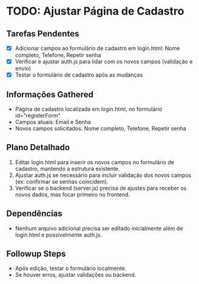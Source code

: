 # TODO: Ajustar Página de Cadastro

## Tarefas Pendentes
- [x] Adicionar campos ao formulário de cadastro em login.html: Nome completo, Telefone, Repetir senha
- [x] Verificar e ajustar auth.js para lidar com os novos campos (validação e envio)
- [x] Testar o formulário de cadastro após as mudanças

## Informações Gathered
- Página de cadastro localizada em login.html, no formulário id="registerForm"
- Campos atuais: Email e Senha
- Novos campos solicitados: Nome completo, Telefone, Repetir senha

## Plano Detalhado
1. Editar login.html para inserir os novos campos no formulário de cadastro, mantendo a estrutura existente.
2. Ajustar auth.js se necessário para incluir validação dos novos campos (ex: confirmar se senhas coincidem).
3. Verificar se o backend (server.js) precisa de ajustes para receber os novos dados, mas focar primeiro no frontend.

## Dependências
- Nenhum arquivo adicional precisa ser editado inicialmente além de login.html e possivelmente auth.js.

## Followup Steps
- Após edição, testar o formulário localmente.
- Se houver erros, ajustar validações ou backend.
